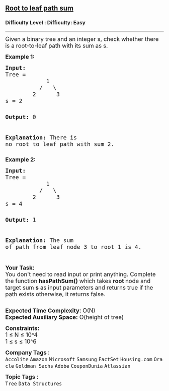 <h2><a href="https://www.geeksforgeeks.org/problems/root-to-leaf-path-sum/1?page=2&company=Goldman%20Sachs&sortBy=submissions">Root to leaf path sum</a></h2><h3>Difficulty Level : Difficulty: Easy</h3><hr><div class="problems_problem_content__Xm_eO"><p><span style="font-size: 18px;">Given a binary tree and an integer s, check whether there is a root-to-leaf path with its sum as s.</span></p>
<p><strong><span style="font-size: 18px;">Example 1:</span></strong></p>
<pre><span style="font-size: 18px;"><strong>Input:</strong>
Tree = 
            1
          /   \
        2      3
s = 2</span>

<span style="font-size: 18px;"><strong>Output: </strong>0</span>

<span style="font-size: 18px;"><strong>Explanation:</strong>
There is no root to leaf path with sum 2.</span></pre>
<p><strong><span style="font-size: 18px;">Example 2:</span></strong></p>
<pre><span style="font-size: 18px;"><strong>Input:</strong>
Tree = 
            1
          /   \
        2      3
s = 4</span>

<span style="font-size: 18px;"><strong>Output:</strong> 1</span>

<span style="font-size: 18px;"><strong>Explanation:</strong>
The sum of path from leaf node 3 to root 1 is 4.</span></pre>
<p><br><span style="font-size: 18px;"><strong>Your Task: &nbsp;</strong><br>You don't need to read input or print anything. Complete the function<strong> hasPathSum()</strong> which takes <strong>root </strong>node and target sum <strong>s</strong> as input parameters and returns true if the path exists otherwise, it returns false.</span></p>
<p><br><span style="font-size: 18px;"><strong>Expected Time Complexity: </strong>O(N)<br><strong>Expected Auxiliary Space:</strong> O(height of tree)</span></p>
<p><span style="font-size: 18px;"><strong>Constraints:</strong><br>1 ≤ N ≤ 10^4<br>1 ≤ s ≤ 10^6</span></p></div><p><span style=font-size:18px><strong>Company Tags : </strong><br><code>Accolite</code>&nbsp;<code>Amazon</code>&nbsp;<code>Microsoft</code>&nbsp;<code>Samsung</code>&nbsp;<code>FactSet</code>&nbsp;<code>Housing.com</code>&nbsp;<code>Oracle</code>&nbsp;<code>Goldman Sachs</code>&nbsp;<code>Adobe</code>&nbsp;<code>CouponDunia</code>&nbsp;<code>Atlassian</code>&nbsp;<br><p><span style=font-size:18px><strong>Topic Tags : </strong><br><code>Tree</code>&nbsp;<code>Data Structures</code>&nbsp;